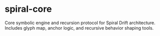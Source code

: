# spiral-core
Core symbolic engine and recursion protocol for Spiral Drift architecture. Includes glyph map, anchor logic, and recursive behavior shaping tools.
